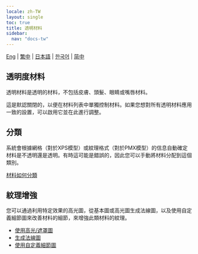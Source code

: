 ```yaml
---
locale: zh-TW
layout: single
toc: true
title: 透明材料
sidebar:
  nav: "docs-tw"
---
```

[Eng](/dancexr/features/material_transparent) | [繁中](/tw/dancexr/features/material_transparent) | [日本語](/jp/dancexr/features/material_transparent) | [한국어](/kr/dancexr/features/material_transparent) | [简中](/zh/dancexr/features/material_transparent)

## 透明度材料
透明材料是透明的材料，不包括皮膚、頭髮、眼睛或嘴唇材料。

這是默認關閉的，以便在材料列表中單獨控制材料。如果您想對所有透明材料應用一致的設置，可以啟用它並在此進行調整。

## 分類
系統會根據網格（對於XPS模型）或紋理格式（對於PMX模型）的信息自動確定材料是不透明還是透明。有時這可能是錯誤的，因此您可以手動將材料分配到這個類別。

[材料如何分類](material_settings.md#material-category)

## 紋理增強
您可以通過利用特定效果的高光圖，從基本圖或高光圖生成法線圖，以及使用自定義細節圖來改善材料的細節，來增強此類材料的紋理。

* [使用高光/遮罩圖](specular_map.md)
* [生成法線圖](generate_normal_map.md)
* [使用自定義細節圖](custom_detail_map.md)